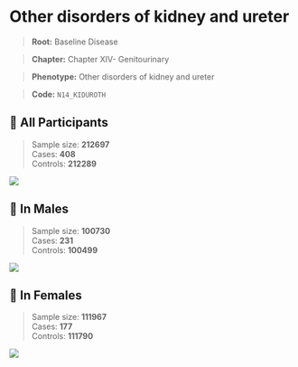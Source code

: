 # Other disorders of kidney and ureter

> **Root:** Baseline Disease  

> **Chapter:** Chapter XIV- Genitourinary  

> **Phenotype:** Other disorders of kidney and ureter  

> **Code:** `N14_KIDUROTH`

## 🧪 All Participants  
> Sample size: **212697**  
> Cases: **408**  
> Controls: **212289**
<img src="/Disease/Figures/ALL/Baseline/N14_KIDUROTH.png"/>
<CsvTable src="/public/Disease/Data/ALL/Baseline/LG_N14_KIDUROTH.csv" label="🔍 View full results" />

## 👨 In Males  
> Sample size: **100730**  
> Cases: **231**  
> Controls: **100499**
<img src="/Disease/Figures/Male/Baseline/N14_KIDUROTH.png"/>
<CsvTable src="/public/Disease/Data/Male/Baseline/LG_N14_KIDUROTH.csv" label="🔍 View full results" />

## 👩 In Females  
> Sample size: **111967**  
> Cases: **177**  
> Controls: **111790**
<img src="/Disease/Figures/Female/Baseline/N14_KIDUROTH.png"/>
<CsvTable src="/public/Disease/Data/Female/Baseline/LG_N14_KIDUROTH.csv" label="🔍 View full results" />
